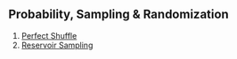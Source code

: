 ## Probability, Sampling & Randomization

1.  [Perfect Shuffle](Medium/PerfectShuffle)
2.  [Reservoir Sampling](Medium/ReservoirSampling)
